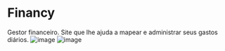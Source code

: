 # Financy
Gestor financeiro.
Site que lhe ajuda a mapear e administrar seus gastos diários.
![image](https://user-images.githubusercontent.com/50183633/147142890-aecb01a7-3158-4b93-8f42-c13eae5fd374.png)
![image](https://user-images.githubusercontent.com/50183633/147142949-17b7953b-bf9e-4842-9729-627b56c2490b.png)
